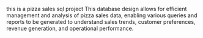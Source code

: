 this is a pizza sales sql project
This database design allows for efficient management and analysis of pizza sales data,
enabling various queries and reports to be generated to understand sales trends, customer preferences, revenue generation, and operational performance.
